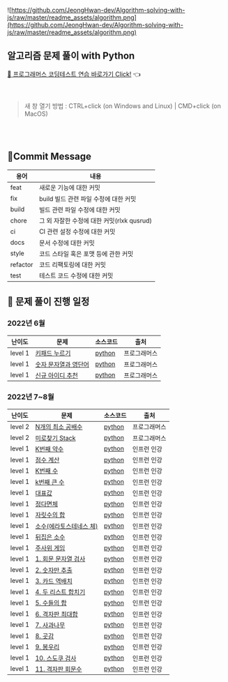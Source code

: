 
![https://github.com/JeongHwan-dev/Algorithm-solving-with-js/raw/master/readme_assets/algorithm.png](https://github.com/JeongHwan-dev/Algorithm-solving-with-js/raw/master/readme_assets/algorithm.png)

## **알고리즘 문제 풀이 with Python**
  
  
[🔗 프로그래머스 코딩테스트 연습 바로가기 Click!](https://programmers.co.kr/learn/challenges) 👈  
<br>
<br> 
  
> 새 창 열기 방법 : CTRL+click (on Windows and Linux) | CMD+click (on MacOS)  

<br>
<br>

## 📝Commit Message

| 용어 | 내용 |
| --- | --- |
| feat | 새로운 기능에 대한 커밋 |
| fix | build 빌드 관련 파일 수정에 대한 커밋 |
| build | 빌드 관련 파일 수정에 대한 커밋 |
| chore | 그 외 자잘한 수정에 대한 커밋(rlxk qusrud) |
| ci | CI 관련 설정 수정에 대한 커밋 |
| docs | 문서 수정에 대한 커밋 |
| style | 코드 스타일 혹은 포맷 등에 관한 커밋 |
| refactor | 코드 리팩토링에 대한 커밋 |
| test |  테스트 코드 수정에 대한 커밋 |



## **📅 문제 풀이 진행 일정**

### **2022년 6월** 

| 난이도 | 문제 | 소스코드 | 출처 |
| --- | --- | --- | --- |
| level 1 | [키패드 누르기](https://programmers.co.kr/learn/courses/30/lessons/67256) | [python](https://github.com/ehghksvjscl/Python-Algorithm/blob/master/%ED%94%84%EB%A1%9C%EA%B7%B8%EB%9E%98%EB%A8%B8%EC%8A%A4/%EC%88%AB%EC%9E%90_%EB%AC%B8%EC%9E%90%EC%97%B4_%EC%98%81%EB%8B%A8%EC%96%B4.py) | 프로그래머스 |
| level 1 | [숫자 문자열과 영단어](https://programmers.co.kr/learn/courses/30/lessons/72410) | [python](https://github.com/ehghksvjscl/Python-Algorithm/blob/master/%ED%94%84%EB%A1%9C%EA%B7%B8%EB%9E%98%EB%A8%B8%EC%8A%A4/%ED%82%A4%ED%8C%A8%EB%93%9C_%EB%88%84%EB%A5%B4%EA%B8%B0.py) | 프로그래머스 |
| level 1 | [신규 아이디 추천](https://programmers.co.kr/learn/courses/30/lessons/81301) | [python](https://github.com/ehghksvjscl/Python-Algorithm/blob/master/%ED%94%84%EB%A1%9C%EA%B7%B8%EB%9E%98%EB%A8%B8%EC%8A%A4/%ED%82%A4%ED%8C%A8%EB%93%9C_%EB%88%84%EB%A5%B4%EA%B8%B0.py) | 프로그래머스 |

### **2022년 7~8월**

| 난이도 | 문제 | 소스코드 | 출처 |
| --- | --- | --- | --- |
| level 2 | [N개의 최소 공배수](https://school.programmers.co.kr/learn/courses/30/lessons/12953#qna) | [python](https://github.com/ehghksvjscl/Python-Algorithm/blob/master/%ED%94%84%EB%A1%9C%EA%B7%B8%EB%9E%98%EB%A8%B8%EC%8A%A4/N%EA%B0%9C%EC%9D%98%20%EC%B5%9C%EC%86%8C%EA%B3%B5%EB%B0%B0%EC%88%98.py) | 프로그래머스 |
| level 2 | [미로찾기 Stack](https://swexpertacademy.com/main/learn/course/subjectDetail.do?courseId=AVuPDN86AAXw5UW6&subjectId=AWOVIc7KqfQDFAWg#) | [python](https://github.com/ehghksvjscl/Python-Algorithm/blob/master/%EC%97%B0%EC%8A%B5/%EB%AF%B8%EB%A1%9C%EC%B0%BE%EA%B8%B0(stack).py) | 프로그래머스 |
| level 1 | [K번째 약수](https://github.com/ehghksvjscl/python-algorithm/blob/master/%ED%8C%8C%EC%9D%B4%EC%8D%AC%20%EC%95%8C%EA%B3%A0%EB%A6%AC%EC%A6%98%20%EB%AC%B8%EC%A0%9C%ED%92%80%EC%9D%B4(%EC%BD%94%EB%94%A9%ED%85%8C%EC%8A%A4%ED%8A%B8%20%EB%8C%80%EB%B9%84)/%EC%84%B9%EC%85%98%202/%EC%84%B9%EC%85%98%202.%20%EC%BD%94%EB%93%9C%20%EA%B5%AC%ED%98%84%EB%8A%A5%EB%A0%A5%20%EA%B8%B0%EB%A5%B4%EA%B8%B0.pdf) | [python](https://github.com/ehghksvjscl/python-algorithm/blob/master/%ED%8C%8C%EC%9D%B4%EC%8D%AC%20%EC%95%8C%EA%B3%A0%EB%A6%AC%EC%A6%98%20%EB%AC%B8%EC%A0%9C%ED%92%80%EC%9D%B4(%EC%BD%94%EB%94%A9%ED%85%8C%EC%8A%A4%ED%8A%B8%20%EB%8C%80%EB%B9%84)/%EC%84%B9%EC%85%98%202/1.%20k%EB%B2%88%EC%A7%B8%20%EC%95%BD%EC%88%98/AA.py) | 인프런 인강 |
| level 1 | [점수 계산](https://github.com/ehghksvjscl/python-algorithm/blob/master/%ED%8C%8C%EC%9D%B4%EC%8D%AC%20%EC%95%8C%EA%B3%A0%EB%A6%AC%EC%A6%98%20%EB%AC%B8%EC%A0%9C%ED%92%80%EC%9D%B4(%EC%BD%94%EB%94%A9%ED%85%8C%EC%8A%A4%ED%8A%B8%20%EB%8C%80%EB%B9%84)/%EC%84%B9%EC%85%98%202/%EC%84%B9%EC%85%98%202.%20%EC%BD%94%EB%93%9C%20%EA%B5%AC%ED%98%84%EB%8A%A5%EB%A0%A5%20%EA%B8%B0%EB%A5%B4%EA%B8%B0.pdf) | [python](https://github.com/ehghksvjscl/python-algorithm/blob/master/%ED%8C%8C%EC%9D%B4%EC%8D%AC%20%EC%95%8C%EA%B3%A0%EB%A6%AC%EC%A6%98%20%EB%AC%B8%EC%A0%9C%ED%92%80%EC%9D%B4(%EC%BD%94%EB%94%A9%ED%85%8C%EC%8A%A4%ED%8A%B8%20%EB%8C%80%EB%B9%84)/%EC%84%B9%EC%85%98%202/10.%20%EC%A0%90%EC%88%98%20%EA%B3%84%EC%82%B0/AA.py) | 인프런 인강 |
| level 1 | [K번째 수](https://github.com/ehghksvjscl/python-algorithm/blob/master/%ED%8C%8C%EC%9D%B4%EC%8D%AC%20%EC%95%8C%EA%B3%A0%EB%A6%AC%EC%A6%98%20%EB%AC%B8%EC%A0%9C%ED%92%80%EC%9D%B4(%EC%BD%94%EB%94%A9%ED%85%8C%EC%8A%A4%ED%8A%B8%20%EB%8C%80%EB%B9%84)/%EC%84%B9%EC%85%98%202/%EC%84%B9%EC%85%98%202.%20%EC%BD%94%EB%93%9C%20%EA%B5%AC%ED%98%84%EB%8A%A5%EB%A0%A5%20%EA%B8%B0%EB%A5%B4%EA%B8%B0.pdf) | [python](https://github.com/ehghksvjscl/python-algorithm/blob/master/%ED%8C%8C%EC%9D%B4%EC%8D%AC%20%EC%95%8C%EA%B3%A0%EB%A6%AC%EC%A6%98%20%EB%AC%B8%EC%A0%9C%ED%92%80%EC%9D%B4(%EC%BD%94%EB%94%A9%ED%85%8C%EC%8A%A4%ED%8A%B8%20%EB%8C%80%EB%B9%84)/%EC%84%B9%EC%85%98%202/2.%20K%EB%B2%88%EC%A7%B8%20%EC%88%98/AA.py) | 인프런 인강 |
| level 1 | [k번째 큰 수](https://github.com/ehghksvjscl/python-algorithm/blob/master/%ED%8C%8C%EC%9D%B4%EC%8D%AC%20%EC%95%8C%EA%B3%A0%EB%A6%AC%EC%A6%98%20%EB%AC%B8%EC%A0%9C%ED%92%80%EC%9D%B4(%EC%BD%94%EB%94%A9%ED%85%8C%EC%8A%A4%ED%8A%B8%20%EB%8C%80%EB%B9%84)/%EC%84%B9%EC%85%98%202/%EC%84%B9%EC%85%98%202.%20%EC%BD%94%EB%93%9C%20%EA%B5%AC%ED%98%84%EB%8A%A5%EB%A0%A5%20%EA%B8%B0%EB%A5%B4%EA%B8%B0.pdf) | [python](https://github.com/ehghksvjscl/python-algorithm/blob/master/%ED%8C%8C%EC%9D%B4%EC%8D%AC%20%EC%95%8C%EA%B3%A0%EB%A6%AC%EC%A6%98%20%EB%AC%B8%EC%A0%9C%ED%92%80%EC%9D%B4(%EC%BD%94%EB%94%A9%ED%85%8C%EC%8A%A4%ED%8A%B8%20%EB%8C%80%EB%B9%84)/%EC%84%B9%EC%85%98%202/3.%20k%EB%B2%88%EC%A7%B8%20%ED%81%B0%20%EC%88%98/AA.py) | 인프런 인강 |
| level 1 | [대표값](https://github.com/ehghksvjscl/python-algorithm/blob/master/%ED%8C%8C%EC%9D%B4%EC%8D%AC%20%EC%95%8C%EA%B3%A0%EB%A6%AC%EC%A6%98%20%EB%AC%B8%EC%A0%9C%ED%92%80%EC%9D%B4(%EC%BD%94%EB%94%A9%ED%85%8C%EC%8A%A4%ED%8A%B8%20%EB%8C%80%EB%B9%84)/%EC%84%B9%EC%85%98%202/%EC%84%B9%EC%85%98%202.%20%EC%BD%94%EB%93%9C%20%EA%B5%AC%ED%98%84%EB%8A%A5%EB%A0%A5%20%EA%B8%B0%EB%A5%B4%EA%B8%B0.pdf) | [python](https://github.com/ehghksvjscl/python-algorithm/blob/master/%ED%8C%8C%EC%9D%B4%EC%8D%AC%20%EC%95%8C%EA%B3%A0%EB%A6%AC%EC%A6%98%20%EB%AC%B8%EC%A0%9C%ED%92%80%EC%9D%B4(%EC%BD%94%EB%94%A9%ED%85%8C%EC%8A%A4%ED%8A%B8%20%EB%8C%80%EB%B9%84)/%EC%84%B9%EC%85%98%202/4.%20%EB%8C%80%ED%91%9C%EA%B0%92/AA.py) | 인프런 인강 |
| level 1 | [정다면체](https://github.com/ehghksvjscl/python-algorithm/blob/master/%ED%8C%8C%EC%9D%B4%EC%8D%AC%20%EC%95%8C%EA%B3%A0%EB%A6%AC%EC%A6%98%20%EB%AC%B8%EC%A0%9C%ED%92%80%EC%9D%B4(%EC%BD%94%EB%94%A9%ED%85%8C%EC%8A%A4%ED%8A%B8%20%EB%8C%80%EB%B9%84)/%EC%84%B9%EC%85%98%202/%EC%84%B9%EC%85%98%202.%20%EC%BD%94%EB%93%9C%20%EA%B5%AC%ED%98%84%EB%8A%A5%EB%A0%A5%20%EA%B8%B0%EB%A5%B4%EA%B8%B0.pdf) | [python](https://github.com/ehghksvjscl/python-algorithm/blob/master/%ED%8C%8C%EC%9D%B4%EC%8D%AC%20%EC%95%8C%EA%B3%A0%EB%A6%AC%EC%A6%98%20%EB%AC%B8%EC%A0%9C%ED%92%80%EC%9D%B4(%EC%BD%94%EB%94%A9%ED%85%8C%EC%8A%A4%ED%8A%B8%20%EB%8C%80%EB%B9%84)/%EC%84%B9%EC%85%98%202/5.%20%EC%A0%95%EB%8B%A4%EB%A9%B4%EC%B2%B4/AA.py) | 인프런 인강 |
| level 1 | [자릿수의 합](https://github.com/ehghksvjscl/python-algorithm/blob/master/%ED%8C%8C%EC%9D%B4%EC%8D%AC%20%EC%95%8C%EA%B3%A0%EB%A6%AC%EC%A6%98%20%EB%AC%B8%EC%A0%9C%ED%92%80%EC%9D%B4(%EC%BD%94%EB%94%A9%ED%85%8C%EC%8A%A4%ED%8A%B8%20%EB%8C%80%EB%B9%84)/%EC%84%B9%EC%85%98%202/%EC%84%B9%EC%85%98%202.%20%EC%BD%94%EB%93%9C%20%EA%B5%AC%ED%98%84%EB%8A%A5%EB%A0%A5%20%EA%B8%B0%EB%A5%B4%EA%B8%B0.pdf) | [python](https://github.com/ehghksvjscl/python-algorithm/blob/master/%ED%8C%8C%EC%9D%B4%EC%8D%AC%20%EC%95%8C%EA%B3%A0%EB%A6%AC%EC%A6%98%20%EB%AC%B8%EC%A0%9C%ED%92%80%EC%9D%B4(%EC%BD%94%EB%94%A9%ED%85%8C%EC%8A%A4%ED%8A%B8%20%EB%8C%80%EB%B9%84)/%EC%84%B9%EC%85%98%202/6.%20%EC%9E%90%EB%A6%BF%EC%88%98%EC%9D%98%20%ED%95%A9/AA.py) | 인프런 인강 |
| level 1 | [소수(에라토스테네스 체)](https://github.com/ehghksvjscl/python-algorithm/blob/master/%ED%8C%8C%EC%9D%B4%EC%8D%AC%20%EC%95%8C%EA%B3%A0%EB%A6%AC%EC%A6%98%20%EB%AC%B8%EC%A0%9C%ED%92%80%EC%9D%B4(%EC%BD%94%EB%94%A9%ED%85%8C%EC%8A%A4%ED%8A%B8%20%EB%8C%80%EB%B9%84)/%EC%84%B9%EC%85%98%202/%EC%84%B9%EC%85%98%202.%20%EC%BD%94%EB%93%9C%20%EA%B5%AC%ED%98%84%EB%8A%A5%EB%A0%A5%20%EA%B8%B0%EB%A5%B4%EA%B8%B0.pdf) | [python](https://github.com/ehghksvjscl/python-algorithm/blob/master/%ED%8C%8C%EC%9D%B4%EC%8D%AC%20%EC%95%8C%EA%B3%A0%EB%A6%AC%EC%A6%98%20%EB%AC%B8%EC%A0%9C%ED%92%80%EC%9D%B4(%EC%BD%94%EB%94%A9%ED%85%8C%EC%8A%A4%ED%8A%B8%20%EB%8C%80%EB%B9%84)/%EC%84%B9%EC%85%98%202/7.%20%EC%86%8C%EC%88%98(%EC%97%90%EB%9D%BC%ED%86%A0%EC%8A%A4%ED%85%8C%EB%84%A4%EC%8A%A4%20%EC%B2%B4)/AA.py) | 인프런 인강 |
| level 1 | [뒤집은 소수](https://github.com/ehghksvjscl/python-algorithm/blob/master/%ED%8C%8C%EC%9D%B4%EC%8D%AC%20%EC%95%8C%EA%B3%A0%EB%A6%AC%EC%A6%98%20%EB%AC%B8%EC%A0%9C%ED%92%80%EC%9D%B4(%EC%BD%94%EB%94%A9%ED%85%8C%EC%8A%A4%ED%8A%B8%20%EB%8C%80%EB%B9%84)/%EC%84%B9%EC%85%98%202/%EC%84%B9%EC%85%98%202.%20%EC%BD%94%EB%93%9C%20%EA%B5%AC%ED%98%84%EB%8A%A5%EB%A0%A5%20%EA%B8%B0%EB%A5%B4%EA%B8%B0.pdf) | [python](https://github.com/ehghksvjscl/python-algorithm/blob/master/%ED%8C%8C%EC%9D%B4%EC%8D%AC%20%EC%95%8C%EA%B3%A0%EB%A6%AC%EC%A6%98%20%EB%AC%B8%EC%A0%9C%ED%92%80%EC%9D%B4(%EC%BD%94%EB%94%A9%ED%85%8C%EC%8A%A4%ED%8A%B8%20%EB%8C%80%EB%B9%84)/%EC%84%B9%EC%85%98%202/8.%20%EB%92%A4%EC%A7%91%EC%9D%80%20%EC%86%8C%EC%88%98/AA.py) | 인프런 인강 |
| level 1 | [주사위 게임](https://github.com/ehghksvjscl/python-algorithm/blob/master/%ED%8C%8C%EC%9D%B4%EC%8D%AC%20%EC%95%8C%EA%B3%A0%EB%A6%AC%EC%A6%98%20%EB%AC%B8%EC%A0%9C%ED%92%80%EC%9D%B4(%EC%BD%94%EB%94%A9%ED%85%8C%EC%8A%A4%ED%8A%B8%20%EB%8C%80%EB%B9%84)/%EC%84%B9%EC%85%98%202/%EC%84%B9%EC%85%98%202.%20%EC%BD%94%EB%93%9C%20%EA%B5%AC%ED%98%84%EB%8A%A5%EB%A0%A5%20%EA%B8%B0%EB%A5%B4%EA%B8%B0.pdf) | [python](https://github.com/ehghksvjscl/python-algorithm/blob/master/%ED%8C%8C%EC%9D%B4%EC%8D%AC%20%EC%95%8C%EA%B3%A0%EB%A6%AC%EC%A6%98%20%EB%AC%B8%EC%A0%9C%ED%92%80%EC%9D%B4(%EC%BD%94%EB%94%A9%ED%85%8C%EC%8A%A4%ED%8A%B8%20%EB%8C%80%EB%B9%84)/%EC%84%B9%EC%85%98%202/9.%20%EC%A3%BC%EC%82%AC%EC%9C%84%20%EA%B2%8C%EC%9E%84/AA.py) | 인프런 인강 |
| level 1 | [1. 회문 문자열 검사]() | [python]() | 인프런 인강 |
| level 1 | [2. 숫자만 추출]() | [python]() | 인프런 인강 |
| level 1 | [3. 카드 역배치]() | [python]() | 인프런 인강 |
| level 1 | [4. 두 리스트 합치기]() | [python]() | 인프런 인강 |
| level 1 | [5. 수들의 합]() | [python]() | 인프런 인강 |
| level 1 | [6. 격자판 최대합]() | [python]() | 인프런 인강 |
| level 1 | [7. 사과나무]() | [python]() | 인프런 인강 |
| level 1 | [8. 곳감]() | [python]() | 인프런 인강 |
| level 1 | [9. 봉우리]() | [python]() | 인프런 인강 |
| level 1 | [10. 스도쿠 검사]() | [python]() | 인프런 인강 |
| level 1 | [11. 격자판 회문수]() | [python]() | 인프런 인강 |
